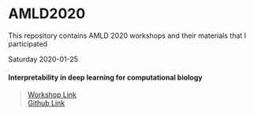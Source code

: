 # AMLD2020
This repository contains AMLD 2020 workshops and their materials that I participated

Saturday 2020-01-25

#### Interpretability in deep learning for computational biology
> [Workshop Link](https://appliedmldays.org/workshops/interpretability-in-deep-learning-for-computational-biology)  
> [Github Link](https://github.com/IBM/depiction/tree/master/workshops/20200125_AMLD2020) 
